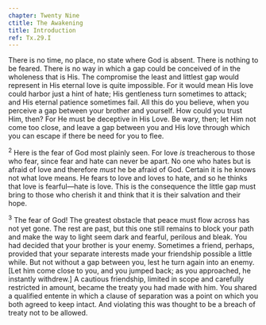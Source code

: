 ```yaml
---
chapter: Twenty Nine
ctitle: The Awakening
title: Introduction
ref: Tx.29.I
---
```


There is no time, no place, no state where God is absent. There is
nothing to be feared. There is no way in which a gap could be conceived
of in the wholeness that is His. The compromise the least and littlest
gap would represent in His eternal love is quite impossible. For it
would mean His love could harbor just a hint of hate; His gentleness
turn sometimes to attack; and His eternal patience sometimes fail. All
this do you believe, when you perceive a gap between your brother and
yourself. How could you trust Him, then? For He must be deceptive in His
Love. Be wary, then; let Him not come too close, and leave a gap between
you and His love through which you can escape if there be need for you
to flee.

<sup>2</sup> Here is the fear of God most plainly seen. For love *is* treacherous
to those who fear, since fear and hate can never be apart. No one who
hates but is afraid of love and therefore *must* he be afraid of God.
Certain it is he knows not what love means. He fears to love and loves
to hate, and so he thinks that love is fearful—hate is love. This is the
consequence the little gap must bring to those who cherish it and think
that it is their salvation and their hope.

<sup>3</sup> The fear of God! The greatest obstacle that peace must flow across has
not yet gone. The rest are past, but this one still remains to block
your path and make the way to light seem dark and fearful, perilous and
bleak. You had decided that your brother is your enemy. Sometimes a
friend, perhaps, provided that your separate interests made your
friendship possible a little while. But not without a gap between you,
lest he turn again into an enemy. \[Let him come close to you, and you
jumped back; as you approached, he instantly withdrew.\] A cautious
friendship, limited in scope and carefully restricted in amount, became
the treaty you had made with him. You shared a qualified entente in
which a clause of separation was a point on which you both agreed to
keep intact. And violating this was thought to be a breach of treaty not
to be allowed.

